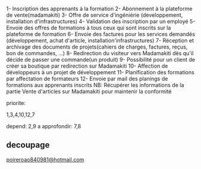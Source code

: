1- Inscription des apprenants à la formation
2- Abonnement à la plateforme de vente(madamakiti)
3- Offre de service d'ingéniérie (developpement, installation d'infrastructures)
4- Validation des inscription par un employé
5- Envoie des offres de formations à tous ceux qui sont inscrits sur la plateforme de formation
6- Envoie des factures pour les services demandés (développement, achat d'article, installation'infrastructures)
7- Réception et archivage des documents de projets(cahiers de charges, factures, reçus, bon de commandes, ...)
8- Redirection du visiteur vers Madamakiti dès qu'il décide de passer une commande(un produit)
9- Possibilité pour un client de créer sa boutique par redirection sur Madamakiti
10- Affection de développeurs à un projet de développement
11- Planification des formations par affectation de formateurs
12- Envoie par mail des planings de formations aux apprenants inscrits
NB: Récupérer les informations de la partie Vente d'articles sur Madamakiti pour maintenir la conformité

priorite:

1,3,4,10,12,7

depend:
2,9
a approfondir:
7,8


## decoupage

poireroao840981@hotmail.com